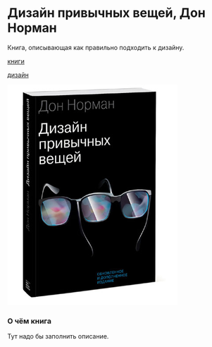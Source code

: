# Дизайн привычных вещей, Дон Норман

Книга, описывающая как правильно подходить к дизайну.

[книги](./meta_knigi.md)

[дизайн](./meta_dizayn.md)

![cover](books_dizayn_privichnih_veshey_norman.jpg)

### О чём книга

Тут надо бы заполнить описание.
